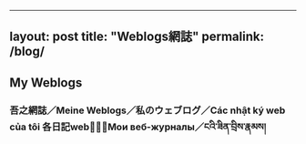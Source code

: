 <link rel="stylesheet" href="style.css">

---
layout: post
title: "Weblogs網誌"
permalink: /blog/
---
## **My Weblogs**
### **吾之網誌／Meine Weblogs／私のウェブログ／Các nhật ký web của tôi 各日記web𧵑碎／Мои веб-журналы／ངའི་ཟིན་བྲིས་རྣམས།**
